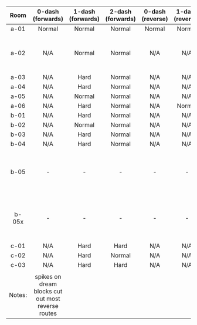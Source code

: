 | Room | 0-dash (forwards) | 1-dash (forwards) | 2-dash (forwards) | 0-dash (reverse) | 1-dash (reverse) | 2-dash (reverse) | Comments |
|:-:|:-:|:-:|:-:|:-:|:-:|:-:|:-:|
| a-01 | Normal | Normal | Normal | Normal | Normal | Normal |  |
| a-02 | N/A | Normal | Normal | N/A | N/A | N/A | Requires dream hyper but tutorial screen |
| a-03 | N/A | Hard | Normal | N/A | N/A | N/A |  |
| a-04 | N/A | Hard | Normal | N/A | N/A | N/A |  |
| a-05 | N/A | Normal | Normal | N/A | N/A | N/A |  |
| a-06 | N/A | Hard | Normal | N/A | Normal | Normal |  |
| b-01 | N/A | Hard | Normal | N/A | N/A | N/A |  |
| b-02 | N/A | Normal | Normal | N/A | N/A | N/A |  |
| b-03 | N/A | Hard | Normal | N/A | N/A | N/A |  |
| b-04 | N/A | Hard | Normal | N/A | N/A | N/A |  |
| b-05 | - | - | - | - | - | - | Cut (coupled screen wrap puzzle screen) |
| b-05x | - | - | - | - | - | - | Cut (coupled screen wrap puzzle screen) |
| c-01 | N/A | Hard | Hard | N/A | N/A | N/A |  |
| c-02 | N/A | Hard | Normal | N/A | N/A | N/A |  |
| c-03 | N/A | Hard | Hard | N/A | N/A | N/A |  |
|  |  |  |  |  |  |  |  |
| Notes: | spikes on dream blocks cut out most reverse routes |  |  |  |  |  |  |